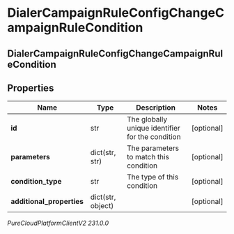 # DialerCampaignRuleConfigChangeCampaignRuleCondition

## DialerCampaignRuleConfigChangeCampaignRuleCondition

## Properties

|Name | Type | Description | Notes|
|------------ | ------------- | ------------- | -------------|
| **id** | str | The globally unique identifier for the condition | [optional] |
| **parameters** | dict(str, str) | The parameters to match this condition | [optional] |
| **condition_type** | str | The type of this condition | [optional] |
| **additional_properties** | dict(str, object) |  | [optional] |



_PureCloudPlatformClientV2 231.0.0_
